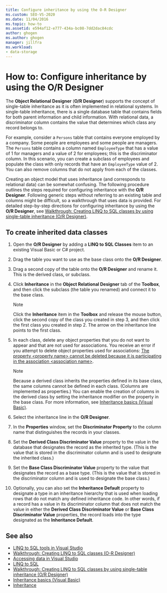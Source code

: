 ```yaml
---
title: Configure inheritance by using the O-R Designer
ms.custom: SEO-VS-2020
ms.date: 11/04/2016
ms.topic: how-to
ms.assetid: e594af12-e777-434a-bc08-7dd2dac84cdc
author: ghogen
ms.author: ghogen
manager: jillfra
ms.workload:
- data-storage
---
```

# How to: Configure inheritance by using the O/R Designer
The **Object Relational Designer** (**O/R Designer**) supports the concept of single-table inheritance as it is often implemented in relational systems. In single-table inheritance, there is a single database table that contains fields for both parent information and child information. With relational data, a discriminator column contains the value that determines which class any record belongs to.

For example, consider a `Persons` table that contains everyone employed by a company. Some people are employees and some people are managers. The `Persons` table contains a column named `EmployeeType` that has a value of 1 for managers and a value of 2 for employees; this is the discriminator column. In this scenario, you can create a subclass of employees and populate the class with only records that have an `EmployeeType` value of 2. You can also remove columns that do not apply from each of the classes.

Creating an object model that uses inheritance (and corresponds to relational data) can be somewhat confusing. The following procedure outlines the steps required for configuring inheritance with the **O/R Designer**. Following generic steps without referring to an existing table and columns might be difficult, so a walkthrough that uses data is provided. For detailed step-by-step directions for configuring inheritance by using the **O/R Designer**, see [Walkthrough: Creating LINQ to SQL classes by using single-table inheritance (O/R Designer)](../data-tools/walkthrough-creating-linq-to-sql-classes-by-using-single-table-inheritance-o-r-designer.md).

## To create inherited data classes

1. Open the **O/R Designer** by adding a **LINQ to SQL Classes** item to an existing Visual Basic or C# project.

2. Drag the table you want to use as the base class onto the **O/R Designer**.

3. Drag a second copy of the table onto the **O/R Designer** and rename it. This is the derived class, or subclass.

4. Click **Inheritance** in the **Object Relational Designer** tab of the **Toolbox**, and then click the subclass (the table you renamed) and connect it to the base class.

    > [!NOTE]
    > Click the **Inheritance** item in the **Toolbox** and release the mouse button, click the second copy of the class you created in step 3, and then click the first class you created in step 2. The arrow on the inheritance line points to the first class.

5. In each class, delete any object properties that you do not want to appear and that are not used for associations. You receive an error if you attempt to delete object properties used for associations: [The property \<property name> cannot be deleted because it is participating in the association \<association name>](../data-tools/the-property-property-name-cannot-be-deleted-because-it-is-participating-in-the-association-association-name.md).

    > [!NOTE]
    > Because a derived class inherits the properties defined in its base class, the same columns cannot be defined in each class. (Columns are implemented as properties.) You can enable the creation of columns in the derived class by setting the inheritance modifier on the property in the base class. For more information, see [Inheritance basics (Visual Basic)](/dotnet/visual-basic/programming-guide/language-features/objects-and-classes/inheritance-basics).

6. Select the inheritance line in the **O/R Designer**.

7. In the **Properties** window, set the **Discriminator Property** to the column name that distinguishes the records in your classes.

8. Set the **Derived Class Discriminator Value** property to the value in the database that designates the record as the inherited type. (This is the value that is stored in the discriminator column and is used to designate the inherited class.)

9. Set the **Base Class Discriminator Value** property to the value that designates the record as a base type. (This is the value that is stored in the discriminator column and is used to designate the base class.)

10. Optionally, you can also set the **Inheritance Default** property to designate a type in an inheritance hierarchy that is used when loading rows that do not match any defined inheritance code. In other words, if a record has a value in its discriminator column that does not match the value in either the **Derived Class Discriminator Value** or **Base Class Discriminator Value** properties, the record loads into the type designated as the **Inheritance Default**.

## See also

- [LINQ to SQL tools in Visual Studio](../data-tools/linq-to-sql-tools-in-visual-studio2.md)
- [Walkthrough: Creating LINQ to SQL classes (O-R Designer)](how-to-create-linq-to-sql-classes-mapped-to-tables-and-views-o-r-designer.md)
- [Accessing data in Visual Studio](../data-tools/accessing-data-in-visual-studio.md)
- [LINQ to SQL](/dotnet/framework/data/adonet/sql/linq/index)
- [Walkthrough: Creating LINQ to SQL classes by using single-table inheritance (O/R Designer)](../data-tools/walkthrough-creating-linq-to-sql-classes-by-using-single-table-inheritance-o-r-designer.md)
- [Inheritance basics (Visual Basic)](/dotnet/visual-basic/programming-guide/language-features/objects-and-classes/inheritance-basics)
- [Inheritance](/dotnet/csharp/programming-guide/classes-and-structs/inheritance)
